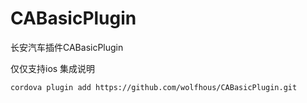 # CABasicPlugin

长安汽车插件CABasicPlugin

仅仅支持ios 集成说明
```
cordova plugin add https://github.com/wolfhous/CABasicPlugin.git
```
